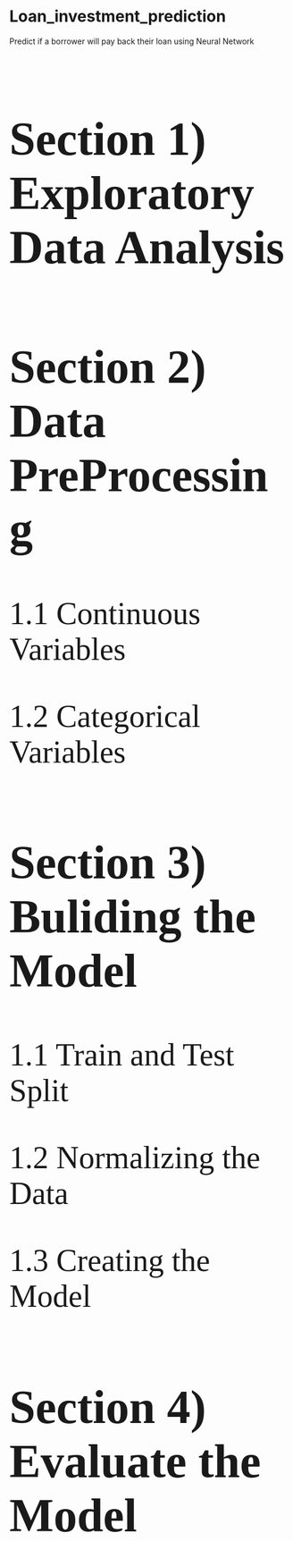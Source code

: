 # Loan_investment_prediction
Predict if a borrower will pay back their loan using Neural Network

<span style = "font-family: Calibri; font-size:4em;">

## Section 1) Exploratory Data Analysis

## Section 2) Data PreProcessing
    
   1.1 Continuous Variables
  
   1.2 Categorical Variables

## Section 3) Buliding the Model

   1.1 Train and Test Split

   1.2 Normalizing the Data
    
   1.3 Creating the Model

## Section 4) Evaluate the Model
